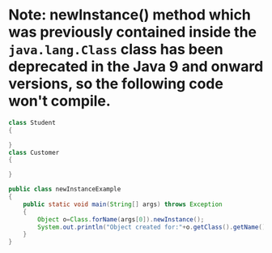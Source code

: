 # Note: newInstance() method which was previously contained inside the `java.lang.Class` class has been deprecated in the Java 9 and onward versions, so the following code won't compile.

``` java
class Student
{

}
class Customer
{

}

public class newInstanceExample
{
    public static void main(String[] args) throws Exception
    {
        Object o=Class.forName(args[0]).newInstance();
        System.out.println("Object created for:"+o.getClass().getName());
    }
}
```